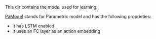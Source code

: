 This dir contains the model used for learning.

[PaModel](src/models/PaModel.py) stands for Parametric model and has the following proprieties:
- It has LSTM enabled
- It uses an FC layer as an action embedding